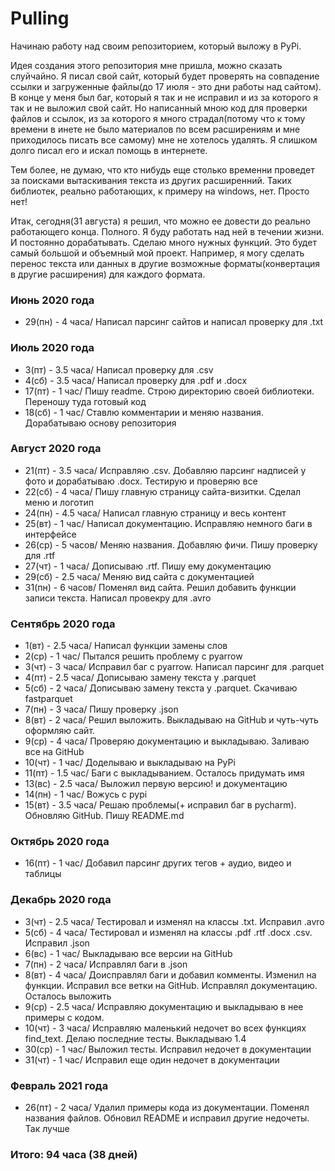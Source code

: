 # Pulling
Начинаю работу над своим репозиторием, который выложу в PyPi.
 
Идея создания этого репозитория мне пришла, можно сказать слуйчайно.
Я писал свой сайт, который будет проверять на совпадение ссылки и загруженные файлы(до 17 июля - это дни работы над сайтом).
В конце у меня был баг, который я так и не исправил и из за которого я так и не выложил свой сайт.
Но написанный мною код для проверки файлов и ссылок, из за которого я много страдал(потому что к тому времени в инете
не было материалов по всем расширениям и мне приходилось писать все самому) мне не хотелось удалять.
Я слишком долго писал его и искал помощь в интернете.

Тем более, не думаю, что кто нибудь еще столько временни проведет за поисками вытаскивания текста из других расширенний.
Таких библиотек, реально работающих, к примеру на windows, нет. Просто нет!

Итак, сегодня(31 августа) я решил, что можно ее довести до реально работающего конца. Полного.
Я буду работать над ней в течении жизни. И постоянно дорабатывать. Сделаю много нужных функций. Это будет самый большой и объемный мой проект.
Например, я могу сделать перенос текста или данных в другие возможные форматы(конвертация в другие расширения) для каждого формата.

### Июнь 2020 года
 - 29(пн) - 4 часа/ Написал парсинг сайтов и написал проверку для .txt
 
 ### Июль 2020 года
 - 3(пт) - 3.5 часа/ Написал проверку для .csv
 - 4(сб) - 3.5 часа/ Написал проверку для .pdf и .docx
 - 17(пт) - 1 час/ Пишу readme. Строю директорию своей библиотеки. Переношу туда готовый код
 - 18(сб) - 1 час/ Ставлю комментарии и меняю названия. Дорабатываю основу репозитория

### Август 2020 года
 - 21(пт) - 3.5 часа/ Исправляю .csv. Добавляю парсинг надписей у фото и дорабатываю .docx. Тестирую и проверяю все
 - 22(сб) - 4 часа/ Пишу главную страницу сайта-визитки. Сделал меню и логотип
 - 24(пн) - 4.5 часа/ Написал главную страницу и весь контент
 - 25(вт) - 1 час/ Написал документацию. Исправляю немного баги в интерфейсе
 - 26(ср) - 5 часов/ Меняю названия. Добавляю фичи. Пишу проверку для .rtf
 - 27(чт) - 1 часа/ Дописываю .rtf. Пишу ему документацию
 - 29(сб) - 2.5 часа/ Меняю вид сайта с документацией
 - 31(пн) - 6 часов/ Поменял вид сайта. Решил добавить функции записи текста. Написал провекру для .avro

### Сентябрь 2020 года
 - 1(вт) - 2.5 часа/ Написал функции замены слов
 - 2(ср) - 1 час/ Пытался решить проблему с pyarrow
 - 3(чт) - 3 часа/ Исправил баг с pyarrow. Написал парсинг для .parquet
 - 4(пт) - 2.5 часа/ Дописываю замену текста у .parquet
 - 5(сб) - 2 часа/ Дописываю замену текста у .parquet. Скачиваю fastparquet
 - 7(пн) - 3 часа/ Пишу проверку .json
 - 8(вт) - 2 часа/ Решил выложить. Выкладываю на GitHub и чуть-чуть оформляю сайт.
 - 9(ср) - 4 часа/ Проверяю документацию и выкладываю. Заливаю все на GitHub
 - 10(чт) - 1 час/ Доделываю и выкладываю на PyPi
 - 11(пт) - 1.5 час/ Баги с выкладыванием. Осталось придумать имя
 - 13(вс) - 2.5 часа/ Выложил первую версию! и документацию
 - 14(пн) - 1 час/ Вожусь с pypi
 - 15(вт) - 3.5 часа/ Решаю проблемы(+ исправил баг в pycharm). Обновляю GitHub. Пишу README.md

### Октябрь 2020 года
 - 16(пт) - 1 час/ Добавил парсинг других тегов + аудио, видео и таблицы

### Декабрь 2020 года
 - 3(чт) - 2.5 часа/ Тестировал и изменял на классы .txt. Исправил .avro
 - 5(сб) - 4 часа/ Тестировал и изменял на классы .pdf .rtf .docx .csv. Исправил .json
 - 6(вс) - 1 час/ Выкладываю все версии на GitHub
 - 7(пн) - 2 часа/ Исправлял баги в .json
 - 8(вт) - 4 часа/ Доисправлял баги и добавил комменты. Изменил на функции. Исправил все ветки на GitHub. Исправлял документацию. Осталось выложить
 - 9(ср) - 2.5 часа/ Исправляю документацию и выкладываю в нее примеры с кодом.
 - 10(чт) - 3 часа/ Исправляю маленький недочет во всех функциях find_text. Делаю последние тесты. Выкладываю 1.4
 - 30(ср) - 1 час/ Выложил тесты. Исправил недочет в документации
 - 31(чт) - 1 час/ Исправил еще один недочет в документации

### Февраль 2021 года
 - 26(пт) - 2 часа/ Удалил примеры кода из документации. Поменял названия файлов. Обновил README и исправил другие недочеты. Так лучше


### Итого: 94 часа (38 дней)
